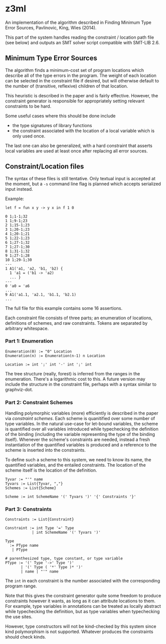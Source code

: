 # z3ml

An implementation of the algorithm described in Finding Minimum Type Error Sources, Pavlinovic, King, Wies (2014).

This part of the system handles reading the constraint / location path file (see below) and outputs an SMT solver script compatible with SMT-LIB 2.6.

## Minimum Type Error Sources

The algorithm finds a minimum-cost set of program locations which describe all of the type errors in the program. The weight of each location can be selected in the constraint file if desired, but will
otherwise default to the number of (transitive, reflexive) children of that location.

This heuristic is described in the paper and is fairly effective. However, the constraint generator is responsible for appropriately setting relevant constraints to be hard.

Some useful cases where this should be done include
* the type signatures of library functions
* the constraint associated with the location of a local variable which is only used once.

The last one can also be generalized, with a hard constraint that asserts local variables are used at least once after replacing all error sources.

## Constraint/Location files

The syntax of these files is still tentative. Only textual input is accepted at the moment, but a `-s` command line flag is planned which accepts serialized input instead.

Example:
```
let f = fun x y -> y x in f 1 0
```
```
0 1;1-1;32
1 1;9-1;23
2 1;15-1;23
3 1;20-1;23
4 1;20-1;21
5 1;22-1;23
6 1;27-1;32
7 1;27-1;30
8 1;31-1;32
9 1;27-1;28
10 1;29-1;30
---
1 A1('a1, 'a2, 'b1, 'b2) {
  1 'a1 = ('b1 -> 'a2)
  ... }
---
0 'a0 = 'a6
...
9 A1('a1.1, 'a2.1, 'b1.1, 'b2.1)
...
```
The full file for this example contains some 16 assertions.

Each constraint file consists of three parts; an enumeration of locations, definitions of schemes, and raw constraints.
Tokens are separated by arbitrary whitespace.

### Part 1: Enumeration

```
Enumeration(0) := "0" Location
Enumeration(n) := Enumeration(n-1) n Location

Location := int ';' int '-' int ';' int
```

The tree structure (really, forest) is inferred from the ranges in the enumeration. There's a logarithmic cost to this. A future version may include the structure in the constraint file, perhaps with a syntax similar to graphviz-dot.

### Part 2: Constraint Schemes

Handling polymorphic variables (more) efficiently is described in the paper via _constraint schemes_. Each scheme is quanitified
over some number of type variables. In the natural use-case for let-bound variables, the scheme is quantified over all variables introduced
while typechecking the definition of the binding (including the variable representing the type of the binding itself). Whenever the scheme's
constraints are needed, instead a fresh instantiation of the quantified variables is produced and a reference to the scheme is inserted
into the constraints.

To define such a scheme to this system, we need to know its name, the quantified variables, and the entailed constraints.
The location of the scheme itself is the location of the definition.

```
Tyvar := "'" name
Tyvars := List{Tyvar, ","}
Schemes := List{Scheme}

Scheme := int SchemeName '(' Tyvars ')' '{' Constraints '}'
```

### Part 3: Constraints

```
Constraints := List{Constraint}

Constraint := int Type '=' Type
            | int SchemeName '(' Tyvars ')'

Type
  := PType name
   | PType

# parenthesized type, type constant, or type variable
PType := '(' Type '->' Type ')' 
       | '(' Type ( '*' Type )* ')'
       | name | "'" name
```

The `int` in each constraint is the number associated with the corresponding program range. 

Note that this gives the constraint generator quite some freedom to produce constraints however it wants, as long as it can attribute locations to them. For example, type variables in annotations can be treated as locally abstract while typechecking the definition, but as type variables when typechecking the use sites.

However, type constructors will not be kind-checked by this system since kind polymorphism is not supported. Whatever produces the constraints should check kinds.
